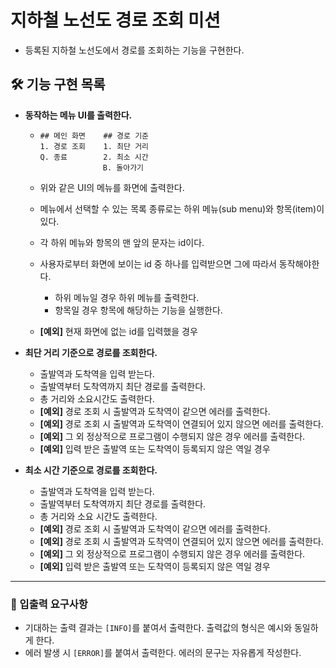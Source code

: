 # 지하철 노선도 경로 조회 미션
- 등록된 지하철 노선도에서 경로를 조회하는 기능을 구현한다.



## **🛠️** 기능 구현 목록

- **동작하는 메뉴 UI를 출력한다.**

  - ```
    ## 메인 화면    ## 경로 기준
    1. 경로 조회    1. 최단 거리 
    Q. 종료        2. 최소 시간
      			  B. 돌아가기
    ```

  - 위와 같은 UI의 메뉴를 화면에 출력한다.

  - 메뉴에서 선택할 수 있는 목록 종류로는 하위 메뉴(sub menu)와 항목(item)이 있다. 

  - 각 하위 메뉴와 항목의 맨 앞의 문자는 id이다.

  - 사용자로부터 화면에 보이는 id 중 하나를 입력받으면 그에 따라서 동작해야한다.

    - 하위 메뉴일 경우 하위 메뉴를 출력한다.
    - 항목일 경우 항목에 해당하는 기능을 실행한다. 

  - **[예외]** 현재 화면에 없는 id를 입력했을 경우

- **최단 거리 기준으로 경로를 조회한다.**

  - 출발역과 도착역을 입력 받는다.
  - 출발역부터 도착역까지 최단 경로를 출력한다. 
  - 총 거리와 소요시간도 출력한다. 
  - **[예외]** 경로 조회 시 출발역과 도착역이 같으면 에러를 출력한다.
  - **[예외]** 경로 조회 시 출발역과 도착역이 연결되어 있지 않으면 에러를 출력한다.
  - **[예외]** 그 외 정상적으로 프로그램이 수행되지 않은 경우 에러를 출력한다. 
  - **[예외]** 입력 받은 출발역 또는 도착역이 등록되지 않은 역일 경우

- **최소 시간 기준으로 경로를 조회한다.**

  - 출발역과 도착역을 입력 받는다.
  - 출발역부터 도착역까지 최단 경로를 출력한다.
  - 총 거리와 소요 시간도 출력한다.
  - **[예외]** 경로 조회 시 출발역과 도착역이 같으면 에러를 출력한다.
  - **[예외]** 경로 조회 시 출발역과 도착역이 연결되어 있지 않으면 에러를 출력한다.
  - **[예외]** 그 외 정상적으로 프로그램이 수행되지 않은 경우 에러를 출력한다. 
  - **[예외]** 입력 받은 출발역 또는 도착역이 등록되지 않은 역일 경우



------



### 📝 입출력 요구사항

- 기대하는 출력 결과는 `[INFO]`를 붙여서 출력한다. 출력값의 형식은 예시와 동일하게 한다.
- 에러 발생 시 `[ERROR]`를 붙여서 출력한다. 에러의 문구는 자유롭게 작성한다. 
